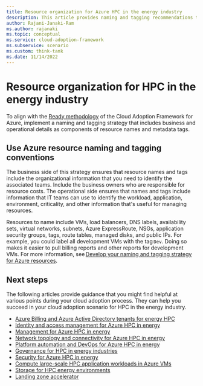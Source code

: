 ```yaml
---
title: Resource organization for Azure HPC in the energy industry
description: This article provides naming and tagging recommendations to help you align HPC implementations in the energy industry with Cloud Adoption Framework methodologies. 
author: Rajani-Janaki-Ram
ms.author: rajanaki
ms.topic: conceptual
ms.service: cloud-adoption-framework
ms.subservice: scenario
ms.custom: think-tank
ms.date: 11/14/2022
---
```


# Resource organization for HPC in the energy industry

To align with the [Ready methodology](../../../ready/index.md) of the Cloud Adoption Framework for Azure, implement a naming and tagging strategy that includes business and operational details as components of resource names and metadata tags.

## Use Azure resource naming and tagging conventions

The business side of this strategy ensures that resource names and tags include the organizational information that you need to identify the associated teams. Include the business owners who are responsible for resource costs. The operational side ensures that names and tags include information that IT teams can use to identify the workload, application, environment, criticality, and other information that's useful for managing resources.

Resources to name include VMs, load balancers, DNS labels, availability sets, virtual networks, subnets, Azure ExpressRoute, NSGs, application security groups, tags, route tables, managed disks, and public IPs. For example, you could label all development VMs with the tag `Dev`. Doing so makes it easier to pull billing reports and other reports for development VMs. For more information, see [Develop your naming and tagging strategy for Azure resources](../../../ready/azure-best-practices/naming-and-tagging.md).

## Next steps

The following articles provide guidance that you might find helpful at various points during your cloud adoption process. They can help you succeed in your cloud adoption scenario for HPC in the energy industry.

- [Azure Billing and Azure Active Directory tenants for energy HPC](./azure-billing-active-directory-tenant.md)
- [Identity and access management for Azure HPC in energy](./identity-access-management.md)
- [Management for Azure HPC in energy](./management.md)
- [Network topology and connectivity for Azure HPC in energy](./network-topology-connectivity.md)
- [Platform automation and DevOps for Azure HPC in energy](./platform-automation-devops.md)
- [Governance for HPC in energy industries](./security-governance-compliance.md)
- [Security for Azure HPC in energy](./security.md)
- [Compute large-scale HPC application workloads in Azure VMs](./compute.md)
- [Storage for HPC energy environments](./storage.md)
- [Landing zone accelerator](../azure-hpc-landing-zone-accelerator.md)